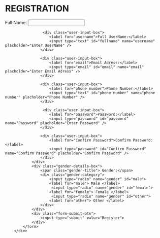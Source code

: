 <!DOCTYPE html>
<html>
    <head>
        <meta charset="utf-8" />
        <title> RESPONSIVE REGISTRATION FORM </title>
        <meta name= "viewport" content="width=device-width, initial-scale=1.0"/>
        <link rel="stylesheet" href="style.css" />
    </head>
    <body>
        <style>
            body{
                background-image: url(huhu.jpg);
                height: 100vh;
                background-size: cover;
                background-position: center;
            }
        </style>
        <div class="container">
            <h1 class="form-title">REGISTRATION</h1>
            <form action="#">
                <div class="main-user-info">
                    <div class="user-input-box">
                        <label for="Full name">Full Name:</label>
                        <input type="text" id="fullname" name="fullname" placholder="Enter Full Name" />
                    </div>

                     <div class="user-input-box">
                        <label for="username">Full UserName:</label>
                        <input type="text" id="fullname" name="username" placholder="Enter UserName" />
                    </div>

                    <div class="user-input-box">
                        <label for="email">Email Adress:</label>
                        <input type="email" id="email" name="email" placholder="Enter Email Adress" />
                    </div>

                    <div class="user-input-box">
                        <label for="phone number">Phone Number:</label>
                        <input type="text" id="phone number" name="phone number" placholder="Phone Number" />
                    </div>

                     <div class="user-input-box">
                        <label for="password">Password:</label>
                        <input type="password" id="password" name="Password" placholder="Enter Password" />
                    </div>

                    <div class="user-input-box">
                        <label for="Confirm Password">Confirm Password:</label>
                        <input type="password" id="Confirm Password" name="Confirm Password" placholder="Confirm Password" />
                    </div>
                </div>
                <div class="gender-details-box">
                    <span class="gender-title"> Gender:</span>
                    <div class="gender-category">
                        <input type="radio" name="gender" id="male">
                        <label for="male"> Male </label>
                         <input type="radio" name="gender" id="female">
                        <label for="female"> Female </label>
                         <input type="radio" name="gender" id="other">
                        <label for="other"> Other </label>
                    </div>
                </div>
                <div class="form-submit-btn">
                    <input type="submit" value="Register">
                </div>
            </form>
        </div>
